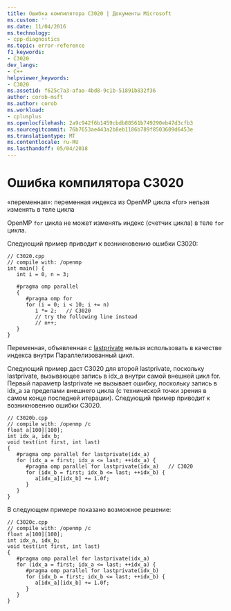```yaml
---
title: Ошибка компилятора C3020 | Документы Microsoft
ms.custom: ''
ms.date: 11/04/2016
ms.technology:
- cpp-diagnostics
ms.topic: error-reference
f1_keywords:
- C3020
dev_langs:
- C++
helpviewer_keywords:
- C3020
ms.assetid: f625c7a3-afaa-4bd8-9c1b-51891b832f36
author: corob-msft
ms.author: corob
ms.workload:
- cplusplus
ms.openlocfilehash: 2a9c942f6b1459cbdb88561b749290eb47d3cfb3
ms.sourcegitcommit: 76b7653ae443a2b8eb1186b789f8503609d6453e
ms.translationtype: MT
ms.contentlocale: ru-RU
ms.lasthandoff: 05/04/2018
---
```

# <a name="compiler-error-c3020"></a>Ошибка компилятора C3020
«переменная»: переменная индекса из OpenMP цикла «for» нельзя изменять в теле цикла  
  
 OpenMP `for` цикла не может изменять индекс (счетчик цикла) в теле `for` цикла.  
  
 Следующий пример приводит к возникновению ошибки C3020:  
  
```  
// C3020.cpp  
// compile with: /openmp  
int main() {  
   int i = 0, n = 3;  
  
   #pragma omp parallel  
   {  
      #pragma omp for  
      for (i = 0; i < 10; i += n)  
         i *= 2;   // C3020  
         // try the following line instead  
         // n++;  
   }  
}  
```  
  
 Переменная, объявленная с [lastprivate](../../parallel/openmp/reference/lastprivate.md) нельзя использовать в качестве индекса внутри Параллелизованный цикл.  
  
 Следующий пример даст C3020 для второй lastprivate, поскольку lastprivate, вызывающее запись в idx_a внутри самой внешней цикл for. Первый параметр lastprivate не вызывает ошибку, поскольку запись в idx_a за пределами внешнего цикла (с технической точки зрения в самом конце последней итерации). Следующий пример приводит к возникновению ошибки C3020.  
  
```  
// C3020b.cpp  
// compile with: /openmp /c  
float a[100][100];  
int idx_a, idx_b;  
void test(int first, int last)  
{  
   #pragma omp parallel for lastprivate(idx_a)  
   for (idx_a = first; idx_a <= last; ++idx_a) {  
      #pragma omp parallel for lastprivate(idx_a)   // C3020  
      for (idx_b = first; idx_b <= last; ++idx_b) {  
         a[idx_a][idx_b] += 1.0f;  
      }  
   }  
}  
```  
  
 В следующем примере показано возможное решение:  
  
```  
// C3020c.cpp  
// compile with: /openmp /c  
float a[100][100];  
int idx_a, idx_b;  
void test(int first, int last)  
{  
   #pragma omp parallel for lastprivate(idx_a)  
   for (idx_a = first; idx_a <= last; ++idx_a) {  
      #pragma omp parallel for lastprivate(idx_b)  
      for (idx_b = first; idx_b <= last; ++idx_b) {  
         a[idx_a][idx_b] += 1.0f;  
      }  
   }  
}  
```